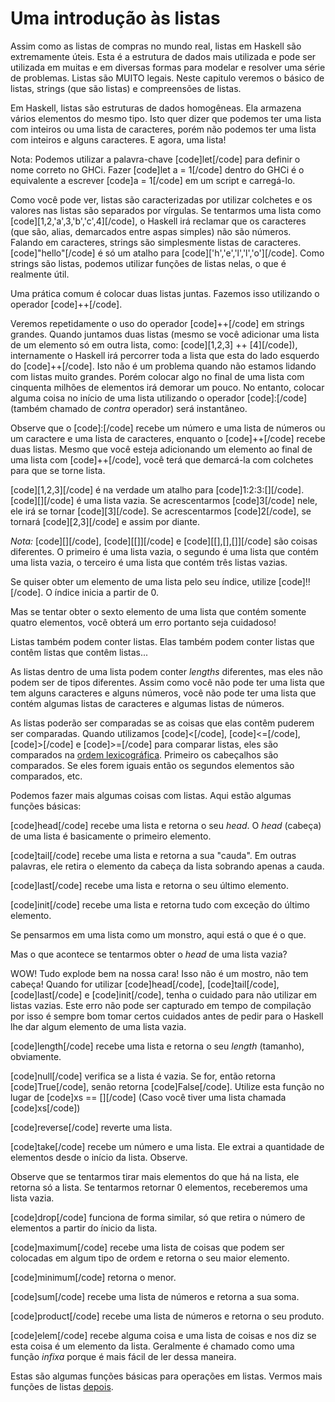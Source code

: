 Uma introdução às listas
========================

Assim como as listas de compras no mundo real, listas em Haskell são extremamente úteis. Esta é a estrutura de dados mais utilizada e pode ser utilizada em muitas e em diversas formas para modelar e resolver uma série de problemas. Listas são MUITO legais. Neste capitulo veremos o básico de listas, strings (que são listas) e compreensões de listas. 

Em Haskell, listas são estruturas de dados homogêneas. Ela armazena vários elementos do mesmo tipo. Isto quer dizer que podemos ter uma lista com inteiros ou uma lista de caracteres, porém não podemos ter uma lista com inteiros e alguns caracteres. E agora, uma lista! 

Nota: Podemos utilizar a palavra-chave [code]let[/code] para definir o nome correto no GHCi. Fazer [code]let a = 1[/code] dentro do GHCi é o equivalente a escrever [code]a = 1[/code] em um script e carregá-lo. 

Como você pode ver, listas são caracterizadas por utilizar colchetes e os valores nas listas são separados por vírgulas. Se tentarmos uma lista como [code][1,2,'a',3,'b','c',4][/code], o Haskell irá reclamar que os caracteres (que são, alias, demarcados entre aspas simples) não são números. Falando em caracteres, strings são simplesmente listas de caracteres. [code]"hello"[/code] é só um atalho para [code]['h','e','l','l','o'][/code]. Como strings são listas, podemos utilizar funções de listas nelas, o que é realmente útil.

Uma prática comum é colocar duas listas juntas. Fazemos isso utilizando o operador [code]++[/code].

Veremos repetidamente o uso do operador [code]++[/code] em strings grandes. Quando juntamos duas listas (mesmo se você adicionar uma lista de um elemento só em outra lista, como: [code][1,2,3] ++ [4][/code]), internamente o Haskell irá percorrer toda a lista que esta do lado esquerdo do [code]++[/code]. Isto não é um problema quando não estamos lidando com listas muito grandes. Porém colocar algo no final de uma lista com cinquenta milhões de elementos irá demorar um pouco. No entanto, colocar alguma coisa no início de uma lista utilizando o operador [code]:[/code] (também chamado de <i>contra</i> operador) será instantâneo.

Observe que o [code]:[/code] recebe um número e uma lista de números ou um caractere e uma lista de caracteres, enquanto o [code]++[/code] recebe duas listas. Mesmo que você esteja adicionando um elemento ao final de uma lista com [code]++[/code], você terá que demarcá-la com colchetes para que se torne lista.

[code][1,2,3][/code] é na verdade um atalho para [code]1:2:3:[][/code]. [code][][/code] é uma lista vazia. Se acrescentarmos [code]3[/code] nele, ele irá se tornar [code][3][/code]. Se acrescentarmos [code]2[/code], se tornará [code][2,3][/code] e assim por diante.

<em>Nota:</em> [code][][/code], [code][[]][/code] e [code][[],[],[]][/code] são coisas diferentes. O primeiro é uma lista vazia, o segundo é uma lista que contém uma lista vazia, o terceiro é uma lista que contém três listas vazias.

Se quiser obter um elemento de uma lista pelo seu índice, utilize [code]!![/code]. O índice inicia a partir de 0.

Mas se tentar obter o sexto elemento de uma lista que contém somente quatro elementos, você obterá um erro portanto seja cuidadoso!

Listas também podem conter listas. Elas também podem conter listas que contêm listas que contêm listas...

As listas dentro de uma lista podem conter <i>lengths</i> diferentes, mas eles não podem ser de tipos diferentes. Assim como você não pode ter uma lista que tem alguns caracteres e alguns números, você não pode ter uma lista que contém algumas listas de caracteres e algumas listas de números.

As listas poderão ser comparadas se as coisas que elas contêm puderem ser comparadas. Quando utilizamos [code]&lt;[/code], [code]&lt;=[/code], [code]&gt;[/code] e [code]&gt;=[/code] para comparar listas, eles são comparados na <a href="http://pt.wikipedia.org/wiki/Ordem_lexicogr%C3%A1fica" target="_blank">ordem lexicográfica</a>. Primeiro os cabeçalhos são comparados. Se eles forem iguais então os segundos elementos são comparados, etc.

Podemos fazer mais algumas coisas com listas. Aqui estão algumas funções básicas:

[code]head[/code] recebe uma lista e retorna o seu <i>head</i>. O <i>head</i> (cabeça) de uma lista é basicamente o primeiro elemento.

[code]tail[/code] recebe uma lista e retorna a sua "cauda". Em outras palavras, ele retira o elemento da cabeça da lista sobrando apenas a cauda.

[code]last[/code] recebe uma lista e retorna o seu último elemento.

[code]init[/code] recebe uma lista e retorna tudo com exceção do último elemento.

Se pensarmos em uma lista como um monstro, aqui está o que é o que.

Mas o que acontece se tentarmos obter o <i>head</i> de uma lista vazia?


WOW! Tudo explode bem na nossa cara! Isso não é um mostro, não tem cabeça! Quando for utilizar [code]head[/code], [code]tail[/code], [code]last[/code] e [code]init[/code], tenha o cuidado para não utilizar em listas vazias. Este erro não pode ser capturado em tempo de compilação por isso é sempre bom tomar certos cuidados antes de pedir para o Haskell lhe dar algum elemento de uma lista vazia.

[code]length[/code] recebe uma lista e retorna o seu <i>length</i> (tamanho), obviamente.

[code]null[/code] verifica se a lista é vazia. Se for, então retorna [code]True[/code], senão retorna [code]False[/code]. Utilize esta função no lugar de [code]xs == [][/code] (Caso você tiver uma lista chamada [code]xs[/code])

[code]reverse[/code] reverte uma lista.

[code]take[/code] recebe um número e uma lista. Ele extrai a quantidade de elementos desde o início da lista. Observe.

Observe que se tentarmos tirar mais elementos do que há na lista, ele retorna só a lista. Se tentarmos retornar 0 elementos, receberemos uma lista vazia.

[code]drop[/code] funciona de forma similar, só que retira o número de elementos a partir do ínicio da lista.

[code]maximum[/code] recebe uma lista de coisas que podem ser colocadas em algum tipo de ordem e retorna o seu maior elemento.

[code]minimum[/code] retorna o menor.

[code]sum[/code] recebe uma lista de números e retorna a sua soma.

[code]product[/code] recebe uma lista de números e retorna o seu produto. 

[code]elem[/code] recebe alguma coisa e uma lista de coisas e nos diz se esta coisa é um elemento da lista. Geralmente é chamado como uma função <i>infixa</i> porque é mais fácil de ler dessa maneira.

Estas são algumas funções básicas para operações em listas. Vermos mais funções de listas <a href="modules#data-list">depois</a>.

